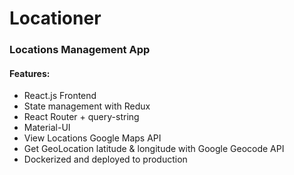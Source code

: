 # Locationer
### Locations Management App

#### Features:
* React.js Frontend
* State management with Redux
* React Router + query-string
* Material-UI
* View Locations Google Maps API
* Get GeoLocation latitude & longitude with Google Geocode API
* Dockerized and deployed to production
